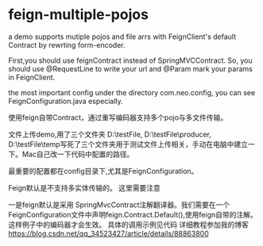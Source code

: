 # feign-multiple-pojos
a demo supports mutiple pojos and file arrs with FeignClient's default Contract by rewrting form-encoder.

First,you should use feignContract instead of SpringMVCContract.
So, you should use @RequestLine to write your url and @Param mark your params in FeignClient.

the most important config under the directory com.neo.config, you can see FeignConfiguration.java especially.

使用feign自带Contract，通过重写编码器支持多个pojo与多文件传输。

文件上传demo,用了三个文件夹 D:\testFile, D:\testFile\producer, D:\testFile\temp写死了三个文件夹用于测试文件上传相关，手动在电脑中建立一下。Mac自己改一下代码中配置的路径。

最重要的配置都在config目录下,尤其是FeignConfiguration。

Feign默认是不支持多实体传输的。
这里需要注意<br>

一是feign默认是采用
SpringMvcContract注解翻译器。我们需要在一个FeignConfiguration文件中声明feign.Contract.Default(),使用feign自带的注解。
这样例子中的编码器才会生效。
具体的调用示例见代码
详细教程参加我的博客 https://blog.csdn.net/qq_34523427/article/details/88863800
